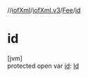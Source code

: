 //[iofXml](../../../index.md)/[iofXml.v3](../index.md)/[Fee](index.md)/[id](id.md)

# id

[jvm]\
protected open var [id](id.md): [Id](../-id/index.md)
